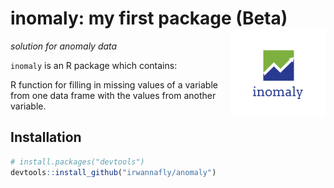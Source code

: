 
inomaly: my first package (Beta) <img src="man/figures/logo.png" align="right"/>
=====================================================================================================

*solution for anomaly data*

`inomaly` is an R package which contains:

R function for filling in missing values of a variable from one data frame with the values from another variable.

Installation
------------

``` r
# install.packages("devtools")
devtools::install_github("irwannafly/anomaly")
```
